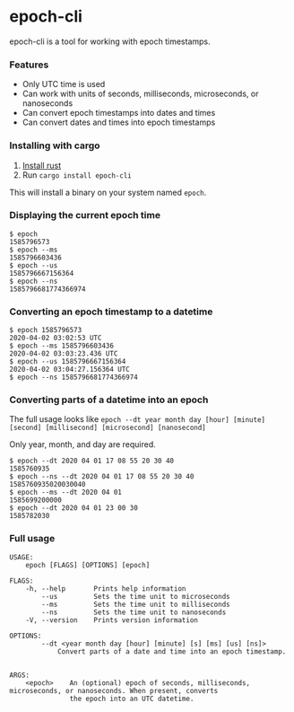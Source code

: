 # epoch-cli

epoch-cli is a tool for working with epoch timestamps.

### Features

* Only UTC time is used
* Can work with units of seconds, milliseconds, microseconds, or nanoseconds
* Can convert epoch timestamps into dates and times
* Can convert dates and times into epoch timestamps

### Installing with cargo

1. [Install rust](https://www.rust-lang.org/tools/install)
2. Run `cargo install epoch-cli`

This will install a binary on your system named `epoch`.

### Displaying the current epoch time

```
$ epoch
1585796573
$ epoch --ms
1585796603436
$ epoch --us
1585796667156364
$ epoch --ns
1585796681774366974
```  

### Converting an epoch timestamp to a datetime

```
$ epoch 1585796573
2020-04-02 03:02:53 UTC
$ epoch --ms 1585796603436
2020-04-02 03:03:23.436 UTC
$ epoch --us 1585796667156364
2020-04-02 03:04:27.156364 UTC
$ epoch --ns 1585796681774366974
```

### Converting parts of a datetime into an epoch

The full usage looks like `epoch --dt year month day [hour] [minute] [second] [millisecond] [microsecond] [nanosecond]`

Only year, month, and day are required.

```
$ epoch --dt 2020 04 01 17 08 55 20 30 40
1585760935
$ epoch --ns --dt 2020 04 01 17 08 55 20 30 40
1585760935020030040
$ epoch --ms --dt 2020 04 01
1585699200000
$ epoch --dt 2020 04 01 23 00 30
1585782030
```


### Full usage

```
USAGE:
    epoch [FLAGS] [OPTIONS] [epoch]

FLAGS:
    -h, --help       Prints help information
        --us         Sets the time unit to microseconds
        --ms         Sets the time unit to milliseconds
        --ns         Sets the time unit to nanoseconds
    -V, --version    Prints version information

OPTIONS:
        --dt <year month day [hour] [minute] [s] [ms] [us] [ns]>
            Convert parts of a date and time into an epoch timestamp.


ARGS:
    <epoch>    An (optional) epoch of seconds, milliseconds, microseconds, or nanoseconds. When present, converts
               the epoch into an UTC datetime.
```
